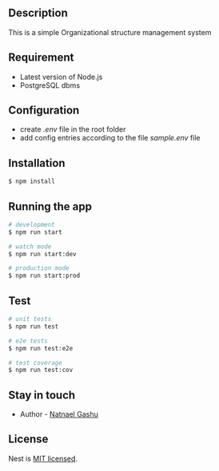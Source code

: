 ## Description

This is a simple Organizational structure management system

## Requirement

- Latest version of Node.js
- PostgreSQL dbms

## Configuration

- create <em>.env</em> file in the root folder
- add config entries according to the file <em>sample.env</em> file

## Installation

```bash
$ npm install
```

## Running the app

```bash
# development
$ npm run start

# watch mode
$ npm run start:dev

# production mode
$ npm run start:prod
```

## Test

```bash
# unit tests
$ npm run test

# e2e tests
$ npm run test:e2e

# test coverage
$ npm run test:cov
```

## Stay in touch

- Author - [Natnael Gashu](https://www.linkedin.com/in/natnael-gashu-b02841233/)

## License

Nest is [MIT licensed](LICENSE).
